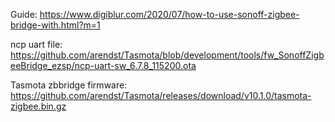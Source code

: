 

Guide: https://www.digiblur.com/2020/07/how-to-use-sonoff-zigbee-bridge-with.html?m=1

ncp uart file: https://github.com/arendst/Tasmota/blob/development/tools/fw_SonoffZigbeeBridge_ezsp/ncp-uart-sw_6.7.8_115200.ota

Tasmota zbbridge firmware: https://github.com/arendst/Tasmota/releases/download/v10.1.0/tasmota-zigbee.bin.gz
